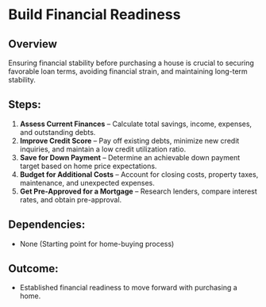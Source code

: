 # Build Financial Readiness

## Overview
Ensuring financial stability before purchasing a house is crucial to securing favorable loan terms, avoiding financial strain, and maintaining long-term stability.

## Steps:
1. **Assess Current Finances** – Calculate total savings, income, expenses, and outstanding debts.
2. **Improve Credit Score** – Pay off existing debts, minimize new credit inquiries, and maintain a low credit utilization ratio.
3. **Save for Down Payment** – Determine an achievable down payment target based on home price expectations.
4. **Budget for Additional Costs** – Account for closing costs, property taxes, maintenance, and unexpected expenses.
5. **Get Pre-Approved for a Mortgage** – Research lenders, compare interest rates, and obtain pre-approval.

## Dependencies:
- None (Starting point for home-buying process)

## Outcome:
- Established financial readiness to move forward with purchasing a home.
